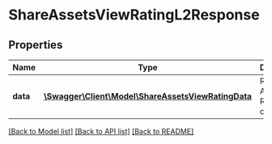 # ShareAssetsViewRatingL2Response

## Properties
Name | Type | Description | Notes
------------ | ------------- | ------------- | -------------
**data** | [**\Swagger\Client\Model\ShareAssetsViewRatingData**](ShareAssetsViewRatingData.md) | Return Asset Rating object | 

[[Back to Model list]](../README.md#documentation-for-models) [[Back to API list]](../README.md#documentation-for-api-endpoints) [[Back to README]](../README.md)


